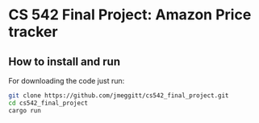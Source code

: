 # CS 542 Final Project: Amazon Price tracker

## How to install and run 
For downloading the code just run:
```bash
git clone https://github.com/jmeggitt/cs542_final_project.git
cd cs542_final_project
cargo run
```



